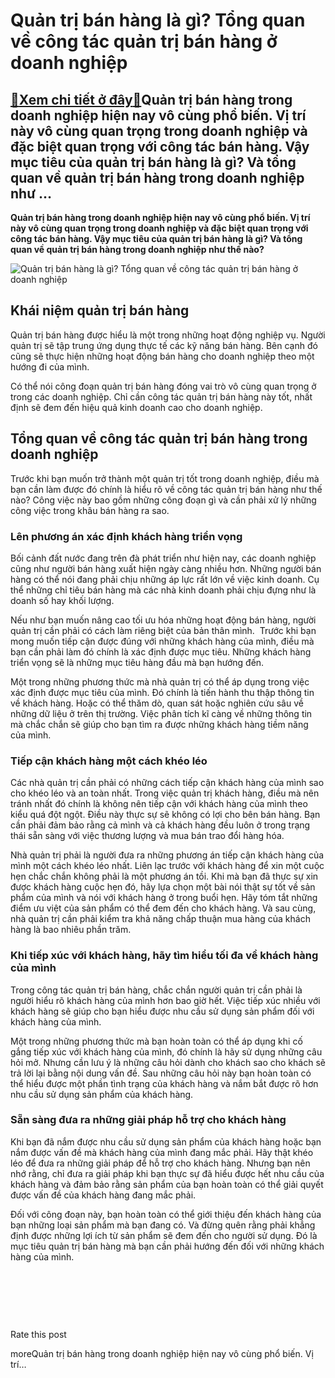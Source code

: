 Quản trị bán hàng là gì? Tổng quan về công tác quản trị bán hàng ở doanh nghiệp
===============================================================================

[:gift:Xem chi tiết ở đây:gift:](https://hddtvn.com/quan-tri-ban-hang-la-gi-tong-quan-ve-cong-tac-quan-tri-ban-hang-o-doanh-nghiep/)Quản trị bán hàng trong doanh nghiệp hiện nay vô cùng phổ biến. Vị trí này vô cùng quan trọng trong doanh nghiệp và đặc biệt quan trọng với công tác bán hàng. Vậy mục tiêu của quản trị bán hàng là gì? Và tổng quan về quản trị bán hàng trong doanh nghiệp như …
-------------------------------------------------------------------------------------------------------------------------------------------------------------------------------------------------------------------------------------------------------------------

**Quản trị bán hàng trong doanh nghiệp hiện nay vô cùng phổ biến. Vị trí này vô cùng quan trọng trong doanh nghiệp và đặc biệt quan trọng với công tác bán hàng. Vậy mục tiêu của quản trị bán hàng là gì? Và tổng quan về quản trị bán hàng trong doanh nghiệp như thế nào?**


![Quản trị bán hàng là gì? Tổng quan về công tác quản trị bán hàng ở doanh nghiệp](https://hddtvn.com/wp-content/uploads/2021/01/man-look-graphic-chart-business-analytics-concept-big-data-processing-icon_39422-761.jpg)


Khái niệm quản trị bán hàng
---------------------------


Quản trị bán hàng được hiểu là một trong những hoạt động nghiệp vụ. Người quản trị sẽ tập trung ứng dụng thực tế các kỹ năng bán hàng. Bên cạnh đó cũng sẽ thực hiện những hoạt động bán hàng cho doanh nghiệp theo một hướng đi của mình.


Có thể nói công đoạn quản trị bán hàng đóng vai trò vô cùng quan trọng ở trong các doanh nghiệp. Chỉ cần công tác quản trị bán hàng này tốt, nhất định sẽ đem đến hiệu quả kinh doanh cao cho doanh nghiệp.


Tổng quan về công tác quản trị bán hàng trong doanh nghiệp
----------------------------------------------------------


Trước khi bạn muốn trở thành một quản trị tốt trong doanh nghiệp, điều mà bạn cần làm được đó chính là hiểu rõ về công tác quản trị bán hàng như thế nào? Công việc này bao gồm những công đoạn gì và cần phải xử lý những công việc trong khâu bán hàng ra sao.


### Lên phương án xác định khách hàng triển vọng


Bối cảnh đất nước đang trên đà phát triển như hiện nay, các doanh nghiệp cũng như người bán hàng xuất hiện ngày càng nhiều hơn. Những người bán hàng có thể nói đang phải chịu những áp lực rất lớn về việc kinh doanh. Cụ thể những chỉ tiêu bán hàng mà các nhà kinh doanh phải chịu đựng như là doanh số hay khối lượng.


Nếu như bạn muốn nâng cao tối ưu hóa những hoạt động bán hàng, người quản trị cần phải có cách làm riêng biệt của bản thân mình.  Trước khi bạn mong muốn tiếp cận được đúng với những khách hàng của mình, điều mà bạn cần phải làm đó chính là xác định được mục tiêu. Những khách hàng triển vọng sẽ là những mục tiêu hàng đầu mà bạn hướng đến.


Một trong những phương thức mà nhà quản trị có thể áp dụng trong việc xác định được mục tiêu của mình. Đó chính là tiến hành thu thập thông tin về khách hàng. Hoặc có thể thăm dò, quan sát hoặc nghiên cứu sâu về những dữ liệu ở trên thị trường. Việc phân tích kĩ càng về những thông tin mà chắc chắn sẽ giúp cho bạn tìm ra được những khách hàng tiềm năng của mình.


### Tiếp cận khách hàng một cách khéo léo


Các nhà quản trị cần phải có những cách tiếp cận khách hàng của mình sao cho khéo léo và an toàn nhất. Trong việc quản trị khách hàng, điều mà nên tránh nhất đó chính là không nên tiếp cận với khách hàng của mình theo kiểu quá đột ngột. Điều này thực sự sẽ không có lợi cho bên bán hàng. Bạn cần phải đảm bảo rằng cả mình và cả khách hàng đều luôn ở trong trạng thái sẵn sàng với việc thương lượng và mua bán trao đổi hàng hóa.


Nhà quản trị phải là người đưa ra những phương án tiếp cận khách hàng của mình một cách khéo léo nhất. Liên lạc trước với khách hàng để xin một cuộc hẹn chắc chắn không phải là một phương án tồi. Khi mà bạn đã thực sự xin được khách hàng cuộc hẹn đó, hãy lựa chọn một bài nói thật sự tốt về sản phẩm của mình và nói với khách hàng ở trong buổi hẹn. Hãy tóm tắt những điểm ưu việt của sản phẩm có thể đem đến cho khách hàng. Và sau cùng, nhà quản trị cần phải kiểm tra khả năng chấp thuận mua hàng của khách hàng là bao nhiêu phần trăm.


### Khi tiếp xúc với khách hàng, hãy tìm hiểu tối đa về khách hàng của mình


Trong công tác quản trị bán hàng, chắc chắn người quản trị cần phải là người hiểu rõ khách hàng của mình hơn bao giờ hết. Việc tiếp xúc nhiều với khách hàng sẽ giúp cho bạn hiểu được nhu cầu sử dụng sản phẩm đối với khách hàng của mình.


Một trong những phương thức mà bạn hoàn toàn có thể áp dụng khi cố gắng tiếp xúc với khách hàng của mình, đó chính là hãy sử dụng những câu hỏi mở. Nhưng cần lưu ý là những câu hỏi dành cho khách sao cho khách sẽ trả lời lại bằng nội dung vấn đề. Sau những câu hỏi này bạn hoàn toàn có thể hiểu được một phần tình trạng của khách hàng và nắm bắt được rõ hơn nhu cầu sử dụng sản phẩm của khách hàng.


### Sẵn sàng đưa ra những giải pháp hỗ trợ cho khách hàng


Khi bạn đã nắm được nhu cầu sử dụng sản phẩm của khách hàng hoặc bạn nắm được vấn đề mà khách hàng của mình đang mắc phải. Hãy thật khéo léo để đưa ra những giải pháp để hỗ trợ cho khách hàng. Nhưng bạn nên nhớ rằng, chỉ đưa ra giải pháp khi bạn thực sự đã hiểu được hết nhu cầu của khách hàng và đảm bảo rằng sản phẩm của bạn hoàn toàn có thể giải quyết được vấn đề của khách hàng đang mắc phải.


Đối với công đoạn này, bạn hoàn toàn có thể giới thiệu đến khách hàng của bạn những loại sản phẩm mà bạn đang có. Và đừng quên rằng phải khẳng định được những lợi ích từ sản phẩm sẽ đem đến cho người sử dụng. Đó là mục tiêu quản trị bán hàng mà bạn cần phải hướng đến đối với những khách hàng của mình.


 


 


 








































Rate this post


moreQuản trị bán hàng trong doanh nghiệp hiện nay vô cùng phổ biến. Vị trí…

